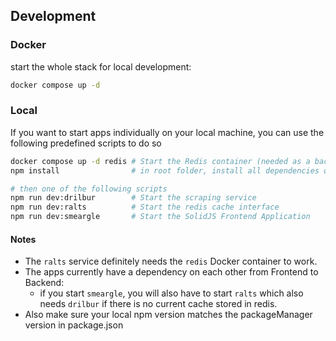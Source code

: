 ## Development

### Docker

start the whole stack for local development:

```bash
docker compose up -d
```

### Local

If you want to start apps individually on your local machine, you can use the following predefined scripts to do so

```bash
docker compose up -d redis # Start the Redis container (needed as a backend for ralts)
npm install                # in root folder, install all dependencies of every service in this repository

# then one of the following scripts
npm run dev:drilbur        # Start the scraping service
npm run dev:ralts          # Start the redis cache interface
npm run dev:smeargle       # Start the SolidJS Frontend Application
```

#### Notes
* The `ralts` service definitely needs the `redis` Docker container to work.
* The apps currently have a dependency on each other from Frontend to Backend:
  * if you start `smeargle`, you will also have to start `ralts` which also needs `drilbur` if there is no current cache stored in redis.
* Also make sure your local npm version matches the packageManager version in package.json